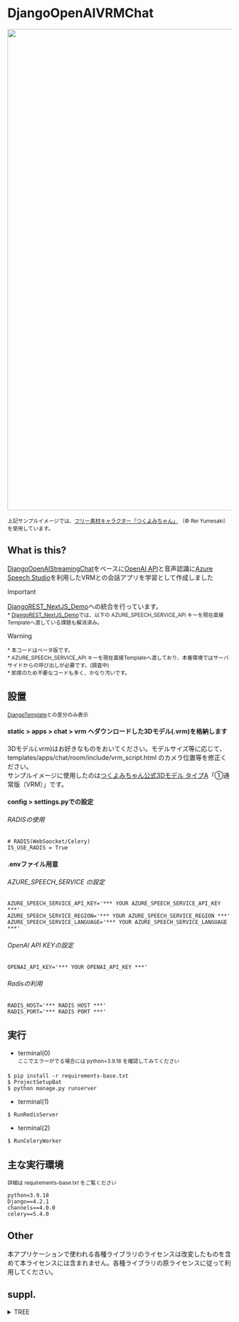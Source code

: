 # DjangoOpenAIVRMChat
<img width="1080px" src="https://github.com/MITSUHIRO-KURIKI/DjangoOpenAIVRMChat/blob/main/static/templates/pages/home/img/img_fps10.gif" />  

<sup>上記サンプルイメージでは、[フリー素材キャラクター「つくよみちゃん」](https://tyc.rei-yumesaki.net/ "フリー素材キャラクター「つくよみちゃん」") （© Rei Yumesaki）を使用しています。</sup>  

## What is this?
[DjangoOpenAIStreamingChat](https://github.com/MITSUHIRO-KURIKI/DjangoOpenAIStreamingChat/ "DjangoOpenAIStreamingChat")をベースに[OpenAI API](https://openai.com/blog/openai-api "OpenAI API")と音声認識に[Azure Speech Studio](https://azure.microsoft.com/ja-jp/products/ai-services/ai-speech "Azure Speech Studio")を利用したVRMとの会話アプリを学習として作成しました
  
> [!IMPORTANT]
> [DjangoREST_NextJS_Demo](https://github.com/MITSUHIRO-KURIKI/DjangoREST_NextJS_Demo)への統合を行っています。  
> <sup>* [DjangoREST_NextJS_Demo](https://github.com/MITSUHIRO-KURIKI/DjangoREST_NextJS_Demo)では、以下の AZURE_SPEECH_SERVICE_API キーを現在直接Templateへ渡している課題も解消済み。</sup>  
  
> [!WARNING]  
> <sup>* 本コードはベータ版です。</sup>  
> <sup>* AZURE_SPEECH_SERVICE_API キーを現在直接Templateへ渡しており、本番環境ではサーバサイドからの呼び出しが必要です。(調査中)</sup>  
> <sup>* 即席のため不要なコードも多く、かなり汚いです。</sup>  

 
## 設置
<sup>[DjangoTemplate](https://github.com/MITSUHIRO-KURIKI/DjangoTemplate/ "DjangoTemplate")との差分のみ表示</sup>

#### static > apps > chat > vrm へダウンロードした3Dモデル(.vrm)を格納します  
3Dモデル(.vrm)はお好きなものをおいてください。モデルサイズ等に応じて、 templates/apps/chat/room/include/vrm_script.html のカメラ位置等を修正ください。  
サンプルイメージに使用したのは[つくよみちゃん公式3Dモデル タイプA](https://tyc.rei-yumesaki.net/material/avatar/3d-a/ "つくよみちゃん公式3Dモデル タイプA")「①通常版（VRM）」です。


#### config > settings.pyでの設定
###### RADISの使用
```
# RADIS(WebSoocket/Celery)
IS_USE_RADIS = True
```

#### .envファイル用意
###### AZURE_SPEECH_SERVICE の設定
```
AZURE_SPEECH_SERVICE_API_KEY='*** YOUR AZURE_SPEECH_SERVICE_API_KEY ***'  
AZURE_SPEECH_SERVICE_REGION='*** YOUR AZURE_SPEECH_SERVICE_REGION ***'  
AZURE_SPEECH_SERVICE_LANGUAGE='*** YOUR AZURE_SPEECH_SERVICE_LANGUAGE ***'
```

###### OpenAI API KEYの設定
```
OPENAI_API_KEY='*** YOUR OPENAI_API_KEY ***'
```

###### Radisの利用
```
RADIS_HOST='*** RADIS HOST ***'  
RADIS_PORT='*** RADIS PORT ***'
```

## 実行
* terminal(0)  
<sup>ここでエラーがでる場合には python=3.9.18 を確認してみてください</sup>
```
$ pip install -r requirements-base.txt
$ ProjectSetupBat
$ python manage.py runserver
```
* terminal(1)  
```
$ RunRedisServer
```
* terminal(2)  
```
$ RunCeleryWorker
```

## 主な実行環境
<sup>詳細は requirements-base.txt をご覧ください</sup>
```
python=3.9.18
Django==4.2.1
channels==4.0.0
celery==5.4.0
```

## Other
本アプリケーションで使われる各種ライブラリのライセンスは改変したものを含めて本ライセンスには含まれません。各種ライブラリの原ライセンスに従って利用してください。

## suppl.
<details><summary>TREE</summary>

```
DjangoOpenAIVRMChat/
├─accounts
│  ├─forms
│  ├─models
│  │  └─receivers
│  └─views
│      └─send_mail
├─apps
│  ├─access_security
│  │  └─models
│  │      └─receivers
│  ├─chat
│  │  ├─models
│  │  │  ├─ajax
│  │  │  ├─ModelNameChoice
│  │  │  └─query_search
│  │  └─Utils
│  ├─inquiry
│  │  ├─models
│  │  │  └─receivers
│  │  └─views
│  └─user_properties
│      ├─models
│      └─views
├─common
│  ├─lib
│  │  ├─axes
│  │  ├─social_core
│  │  └─social_django
│  ├─scripts
│  │  ├─DjangoUtils
│  │  ├─LlmUtils
│  │  └─PythonCodeUtils
│  └─views
├─config
│  ├─acsess_logic
│  ├─admin_protect
│  ├─extra_settings
│  └─security
├─media
│  └─apps
│      ├─chat
│      │  └─ai_icon
│      └─user_profile
│          └─user_icon
├─static
│  ├─apps
│  │  ├─chat
│  │  │  │─ai_icon
│  │  │  │   └─default
│  │  │  └─vrm
│  │  └─user_profile
│  │      └─user_icon
│  │          └─default
│  └─templates
│      ├─apps
│      │  └─chat
│      │      └─css
│      ├─base
│      ├─common
│      │  ├─css
│      │  ├─func
│      │  └─lib
│      ├─meta_image
│      └─pages
│          └─home
├─templates
│  ├─accounts
│  │  ├─AccountDelete
│  │  ├─AccountLock
│  │  ├─EmailChange
│  │  │  └─mail_template
│  │  ├─LogIn
│  │  ├─PasswordChange
│  │  ├─PasswordReset
│  │  │  └─mail_template
│  │  ├─SignUp
│  │  │  └─mail_template
│  │  ├─TokenDelete
│  │  └─UserIdSet
│  ├─apps
│  │  ├─chat
│  │  │  ├─include
│  │  │  └─room
│  │  │      └─include
│  │  │          └─feedback
│  │  ├─inquiry
│  │  │  └─inquiry_form
│  │  │      └─notice_admin_mail_template
│  │  └─user_properties
│  │      ├─asset
│  │      │  └─sidenav
│  │      └─Settings
│  ├─common
│  │  ├─asset
│  │  └─debug
│  └─pages
│      ├─general
│      └─home
└─templatetags
```
</details>
